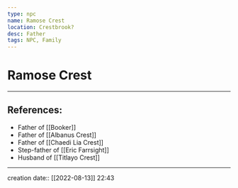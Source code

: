 ```yaml
---
type: npc
name: Ramose Crest
location: Crestbrook?
desc: Father
tags: NPC, Family
---
```


# Ramose Crest
___ 
## References: 
- Father of [[Booker]]
- Father of [[Albanus Crest]]
- Father of [[Chaedi Lia Crest]]
- Step-father of [[Eric Farrsight]]
- Husband of [[Titlayo Crest]]
--- 
creation date:: [[2022-08-13]] 22:43